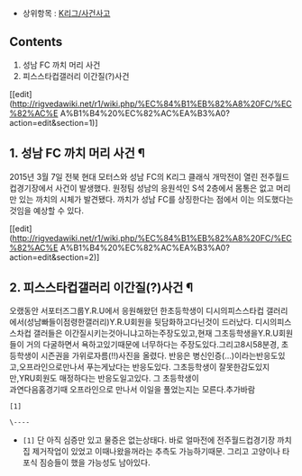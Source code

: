   * 상위항목 : [K리그/사건사고](K%EB%A6%AC%EA%B7%B8/%EC%82%AC%EA%B1%B4%EC%82%AC%EA%B3%A0.md)  

## Contents

    

1. 성남 FC 까치 머리 사건 
2. 피스스타컵갤러리 이간질(?)사건 

[[edit](http://rigvedawiki.net/r1/wiki.php/%EC%84%B1%EB%82%A8%20FC/%EC%82%AC%E
A%B1%B4%20%EC%82%AC%EA%B3%A0?action=edit&section=1)]

## 1. 성남 FC 까치 머리 사건 ¶

2015년 3월 7일 전북 현대 모터스와 성남 FC의 K리그 클래식 개막전이 열린 전주월드컵경기장에서 사건이 발생했다. 원정팀 성남의
응원석인 S석 2층에서 몸통은 없고 머리만 있는 까치의 시체가 발견됐다. 까치가 성남 FC를 상징한다는 점에서 이는 의도했다는 것임을 예상할
수 있다.

[[edit](http://rigvedawiki.net/r1/wiki.php/%EC%84%B1%EB%82%A8%20FC/%EC%82%AC%E
A%B1%B4%20%EC%82%AC%EA%B3%A0?action=edit&section=2)]

## 2. 피스스타컵갤러리 이간질(?)사건 ¶

오랬동안 서포터즈그룹Y.R.U에서 응원해왔던 한초등학생이 디시의피스스타컵 갤러리에서(성남빠들이점령한갤러리)Y.R.U회원을 뒷담화하고다닌것이
드러났다. 디시의피스스차컵 갤러들은 이간질시키는것아니냐고하는주장도있고,현재 그초등학생을Y.R.U회원들이 거의 다굴하면서 욕하고있기때문에
너무하다는 주장도있다.그리고8시58분경, 초등학생이 시즌권을 가위로자름(!!)사진을 올렸다. 반응은
병신인증(...)이라는반응도있고,오프라인으로만나서 푸는게났다는 반응도있다. 그초등학생이 잘못한감도있지만,YRU회원도 매정하다는
반응도일고있다. 그 초등학생이  
과연다음홈경기때 오프라인으로 만나서 이일을 풀었는지는 모른다.추가바람

  

`[1]`

`\----`

  * `[1]` 단 아직 심증만 있고 물증은 없는상태다. 바로 얼마전에 전주월드컵경기장 까치집 제거작업이 있었고 이때나왔을꺼라는 추측도 가능하기때문. 그리고 고양이나 타 포식 짐승들이 했을 가능성도 남아있다.

